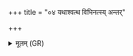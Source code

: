 +++
title = "०४ यथाश्वत्थ विभिनत्स्य् अन्तर्"

+++
<details><summary>मूलम् (GR)</summary>

यथाश्वत्थ विभिनत्स्य्  
अन्तर् महत्य् अर्णवे ।  
एवा मे शत्रोश् चित्तानि  
विष्वग् भिन्धि सहस्व च ॥
</details>